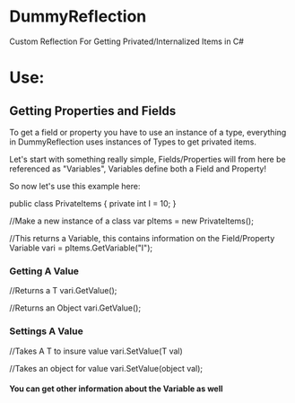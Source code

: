 # DummyReflection
Custom Reflection For Getting Privated/Internalized Items in C#

# Use:

## Getting Properties and Fields

To get a field or property you have to use an instance of a type, everything in DummyReflection uses instances of Types to get privated items.

Let's start with something really simple, Fields/Properties will from here be referenced as "Variables", Variables define both a Field and Property!

So now let's use this example here:

public class PrivateItems
{
   private int I = 10;
}

//Make a new instance of a class
var pItems = new PrivateItems();

//This returns a Variable, this contains information on the Field/Property
Variable vari = pItems.GetVariable("I");

### Getting A Value

//Returns a T
vari.GetValue<T>();
  
//Returns an Object
vari.GetValue();

### Settings A Value
//Takes A T to insure value
vari.SetValue<T>(T val)

//Takes an object for value
vari.SetValue(object val);

#### You can get other information about the Variable as well

